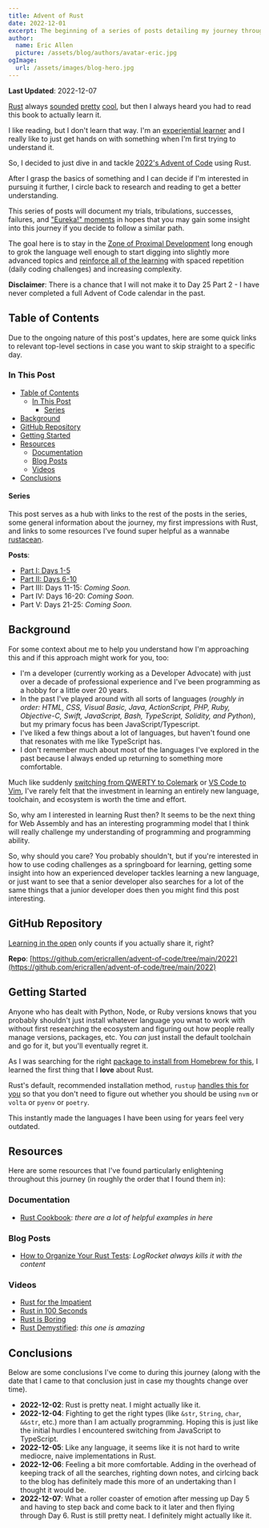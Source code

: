 ```yaml
---
title: Advent of Rust
date: 2022-12-01
excerpt: The beginning of a series of posts detailing my journey through learning Rust via Advent of Code.
author:
  name: Eric Allen
  picture: /assets/blog/authors/avatar-eric.jpg
ogImage:
  url: /assets/images/blog-hero.jpg
---
```

**Last Updated**: 2022-12-07

[Rust](https://www.rust-lang.org/) always [sounded](https://stackoverflow.blog/2020/01/20/what-is-rust-and-why-is-it-so-popular/) [pretty](https://blog.logrocket.com/why-is-rust-popular/) [cool](https://www.sheshbabu.com/posts/rust-wasm-yew-single-page-application/), but then I always heard you had to read this book to actually learn it.

I like reading, but I don't learn that way. I'm an [experiential learner](https://www.niu.edu/citl/resources/guides/instructional-guide/experiential-learning.shtml#:~:text=%E2%80%9CExperiential%20%5Blearning%5D%20is%20a,Association%20for%20Experiential%20Education%2C%20para) and I really like to just get hands on with something when I'm first trying to understand it.

So, I decided to just dive in and tackle [2022's Advent of Code](https://adventofcode.com/2022) using Rust.

After I grasp the basics of something and I can decide if I'm interested in pursuing it further, I circle back to research and reading to get a better understanding.

This series of posts will document my trials, tribulations, successes, failures, and ["Eureka!" moments](https://en.wikipedia.org/wiki/Eureka_(word)#Archimedes) in hopes that you may gain some insight into this journey if you decide to follow a similar path.

The goal here is to stay in the [Zone of Proximal Development](https://www.simplypsychology.org/Zone-of-Proximal-Development.html) long enough to grok the language well enough to start digging into slightly more advanced topics and [reinforce all of the learning](https://hamre-erik.medium.com/desirable-difficulty-why-you-should-make-learning-more-difficult-on-purpose-c65223046d6b) with spaced repetition (daily coding challenges) and increasing complexity.

**Disclaimer**: There is a chance that I will not make it to Day 25 Part 2 - I have never completed a full Advent of Code calendar in the past.

<a id="table-of-contents"></a>

## Table of Contents

Due to the ongoing nature of this post's updates, here are some quick links to relevant top-level sections in case you want to skip straight to a specific day.

<a id="sections"></a>

### In This Post

- [Table of Contents](#table-of-contents)
  - [In This Post](#in-this-post)
    - [Series](#series)
- [Background](#background)
- [GitHub Repository](#github-repository)
- [Getting Started](#getting-started)
- [Resources](#resources)
  - [Documentation](#documentation)
  - [Blog Posts](#blog-posts)
  - [Videos](#videos)
- [Conclusions](#conclusions)

<a id="Posts"></a>

#### Series

This post serves as a hub with links to the rest of the posts in the series, some general information about the journey, my first impressions with Rust, and links to some resources I've found super helpful as a wannabe [rustacean](https://www.rustaceans.org/).

**Posts**:

- [Part I: Days 1-5](https://ericrallen.dev/blog/advent-of-rust-2022-pt-i)
- [Part II: Days 6-10](https://ericrallen.dev/blog/advent-of-rust-2022-pt-ii)
- Part III: Days 11-15: _Coming Soon._
- Part IV: Days 16-20: _Coming Soon._
- Part V: Days 21-25: _Coming Soon._

<a id="background"></a>

## Background

For some context about me to help you understand how I'm approaching this and if this approach might work for you, too:

- I'm a developer (currently working as a Developer Advocate) with just over a decade of professional experience and I've been programming as a hobby for a little over 20 years.
- In the past I've played around with all sorts of languages (_roughly in order: HTML, CSS, Visual Basic, Java, ActionScript, PHP, Ruby, Objective-C, Swift, JavaScript, Bash, TypeScript, Solidity, and Python_), but my primary focus has been JavaScript/Typescript.
- I've liked a few things about a lot of languages, but haven't found one that resonates with me like TypeScript has.
- I don't remember much about most of the languages I've explored in the past because I always ended up returning to something more comfortable. 

Much like suddenly [switching from QWERTY to Colemark](https://www.daskeyboard.com/blog/qwerty-vs-dvorak-vs-colemak-keyboard-layouts/) or [VS Code to Vim](https://betterprogramming.pub/should-you-learn-vim-as-a-developer-in-2020-75fde02c5443), I've rarely felt that the investment in learning an entirely new language, toolchain, and ecosystem is worth the time and effort.

So, why am I interested in learning Rust then? It seems to be the next thing for Web Assembly and has an interesting programming model that I think will really challenge my understanding of programming and programming ability.

So, why should you care? You probably shouldn't, but if you're interested in how to use coding challenges as a springboard for learning, getting some insight into how an experienced developer tackles learning a new language, or just want to see that a senior developer also searches for a lot of the same things that a junior developer does then you might find this post interesting.

<a id="github-repository"></a>

## GitHub Repository

[Learning in the open](https://www.olivercoding.com/2021-05-29-learning-in-open/) only counts if you actually share it, right?

**Repo**: [https://github.com/ericrallen/advent-of-code/tree/main/2022](https://github.com/ericrallen/advent-of-code/tree/main/2022)

<a id="getting-started"></a>

## Getting Started

Anyone who has dealt with Python, Node, or Ruby versions knows that you probably shouldn't just install whatever language you wnat to work with without first researching the ecosystem and figuring out how people really manage versions, packages, etc. You _can_ just install the default toolchain and go for it, but you'll eventually regret it.

As I was searching for the right [package to install from Homebrew for this](https://users.rust-lang.org/t/best-way-to-install-rust-on-os-x-rustup-or-brew/6362), I learned the first thing that I **love** about Rust.

Rust's default, recommended installation method, `rustup` [handles this for you](https://rust-lang.github.io/rustup/concepts/index.html) so that you don't need to figure out whether you should be using `nvm` or `volta` or `pyenv` or `poetry`.

This instantly made the languages I have been using for years feel very outdated.

<a id="resources"></a>

## Resources

Here are some resources that I've found particularly enlightening throughout this journey (in roughly the order that I found them in):

### Documentation

- [Rust Cookbook](https://rust-lang-nursery.github.io/rust-cookbook/intro.html): _there are a lot of helpful examples in here_

### Blog Posts

- [How to Organize Your Rust Tests](https://blog.logrocket.com/how-to-organize-your-rust-tests/): _LogRocket always kills it with the content_

### Videos

- [Rust for the Impatient](https://youtu.be/br3GIIQeefY)
- [Rust in 100 Seconds](https://youtu.be/5C_HPTJg5ek)
- [Rust is Boring](https://youtu.be/oY0XwMOSzq4)
- [Rust Demystified](https://youtu.be/TJTDTyNdJdY): _this one is amazing_

<a id="conclusions"></a>

## Conclusions

Below are some conclusions I've come to during this journey (along with the date that I came to that conclusion just in case my thoughts change over time).

- **2022-12-02**: Rust is pretty neat. I might actually like it.
- **2022-12-04**: Fighting to get the right types (like `&str`, `String`, `char`, `&&str`, etc.) more than I am actually programming. Hoping this is just like the initial hurdles I encountered switching from JavaScript to TypeScript.
- **2022-12-05**: Like any language, it seems like it is not hard to write mediocre, naive implementations in Rust.
- **2022-12-06**: Feeling a bit more comfortable. Adding in the overhead of keeping track of all the searches, righting down notes, and cirlcing back to the blog has definitely made this more of an undertaking than I thought it would be.
- **2022-12-07**: What a roller coaster of emotion after messing up Day 5 and having to step back and come back to it later and then flying through Day 6. Rust is still pretty neat. I definitely might actually like it.
